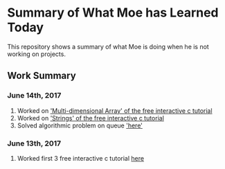 # Summary of What Moe has Learned Today

This repository shows a summary of what Moe is doing when he is not working on projects.

## Work Summary
### June 14th, 2017
1. Worked on ['Multi-dimensional Array' of the free interactive c tutorial](https://www.learn-c.org/en/Multidimensional_Arrays)
2. Worked on ['Strings' of the free interactive c tutorial](https://www.learn-c.org/en/Strings)
3. Solved algorithmic problem on queue ['here'](https://www.hackerrank.com/challenges/queue-using-two-stacks/submissions/code/46791339) 

### June 13th, 2017
1. Worked first 3 free interactive c tutorial [here](https://www.learn-c.org/)
